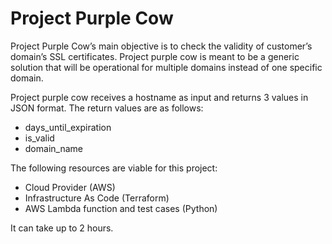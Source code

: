# Project Purple Cow

Project Purple Cow’s main objective is to check the validity of customer’s domain’s SSL certificates.
Project purple cow is meant to be a generic solution that will be operational for multiple domains
instead of one specific domain.

Project purple cow receives a hostname as input and returns 3 values in JSON format. The return values
are as follows:
 - days_until_expiration 
 - is_valid 
 - domain_name

The following resources are viable for this project:
- Cloud Provider (AWS)
- Infrastructure As Code (Terraform)
- AWS Lambda function and test cases (Python)

It can take up to 2 hours.
